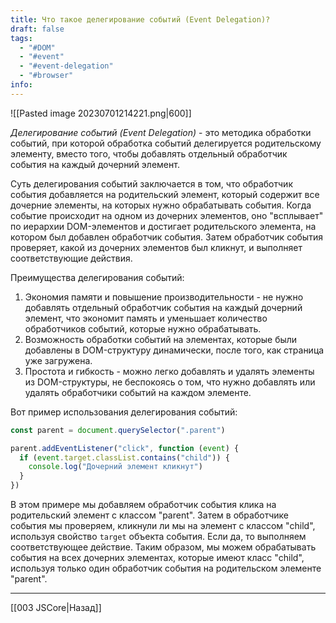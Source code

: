 ```yaml
---
title: Что такое делегирование событий (Event Delegation)?
draft: false
tags:
  - "#DOM"
  - "#event"
  - "#event-delegation"
  - "#browser"
info:
---
```

![[Pasted image 20230701214221.png|600]]

_Делегирование событий (Event Delegation)_ - это методика обработки событий, при которой обработка событий делегируется родительскому элементу, вместо того, чтобы добавлять отдельный обработчик события на каждый дочерний элемент.

Суть делегирования событий заключается в том, что обработчик события добавляется на родительский элемент, который содержит все дочерние элементы, на которых нужно обрабатывать события. Когда событие происходит на одном из дочерних элементов, оно "всплывает" по иерархии DOM-элементов и достигает родительского элемента, на котором был добавлен обработчик события. Затем обработчик события проверяет, какой из дочерних элементов был кликнут, и выполняет соответствующие действия.

Преимущества делегирования событий:

1. Экономия памяти и повышение производительности - не нужно добавлять отдельный обработчик события на каждый дочерний элемент, что экономит память и уменьшает количество обработчиков событий, которые нужно обрабатывать.
2. Возможность обработки событий на элементах, которые были добавлены в DOM-структуру динамически, после того, как страница уже загружена.
3. Простота и гибкость - можно легко добавлять и удалять элементы из DOM-структуры, не беспокоясь о том, что нужно добавлять или удалять обработчики событий на каждом элементе.

Вот пример использования делегирования событий:

```javascript
const parent = document.querySelector(".parent")

parent.addEventListener("click", function (event) {
  if (event.target.classList.contains("child")) {
    console.log("Дочерний элемент кликнут")
  }
})
```

В этом примере мы добавляем обработчик события клика на родительский элемент с классом "parent". Затем в обработчике события мы проверяем, кликнули ли мы на элемент с классом "child", используя свойство `target` объекта события. Если да, то выполняем соответствующее действие. Таким образом, мы можем обрабатывать события на всех дочерних элементах, которые имеют класс "child", используя только один обработчик события на родительском элементе "parent".

---

[[003 JSCore|Назад]]
